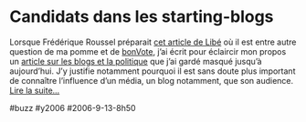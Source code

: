 # Candidats dans les starting-blogs

Lorsque Frédérique Roussel préparait [cet article de Libé](http://www.liberation.fr/transversales/grandsangles/203796.FR.php) où il est entre autre question de ma pomme et de [bonVote](http://www.bonvote.com), j’ai écrit pour éclaircir mon propos un [article sur les blogs et la politique](../8/une-surprise-est-toujours-possible.md) que j’ai gardé masqué jusqu’à aujourd’hui. J’y justifie notamment pourquoi il est sans doute plus important de connaître l’influence d’un média, un blog notamment, que son audience. [Lire la suite...](../8/une-surprise-est-toujours-possible.md)

#buzz #y2006 #2006-9-13-8h50
